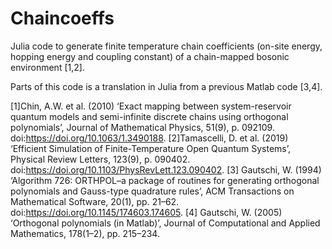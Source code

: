 # Chaincoeffs
Julia code to generate finite temperature chain coefficients (on-site energy, hopping energy and coupling constant) of a chain-mapped bosonic environment [1,2].

Parts of this code is a translation in Julia from a previous Matlab code [3,4].

[1]Chin, A.W. et al. (2010) ‘Exact mapping between system-reservoir quantum models and semi-infinite discrete chains using orthogonal polynomials’, Journal of Mathematical Physics, 51(9), p. 092109. doi:https://doi.org/10.1063/1.3490188.
[2]Tamascelli, D. et al. (2019) ‘Efficient Simulation of Finite-Temperature Open Quantum Systems’, Physical Review Letters, 123(9), p. 090402. doi:https://doi.org/10.1103/PhysRevLett.123.090402.
[3] Gautschi, W. (1994) ‘Algorithm 726: ORTHPOL–a package of routines for generating orthogonal polynomials and Gauss-type quadrature rules’, ACM Transactions on Mathematical Software, 20(1), pp. 21–62. doi:https://doi.org/10.1145/174603.174605.
[4] Gautschi, W. (2005) ‘Orthogonal polynomials (in Matlab)’, Journal of Computational and Applied Mathematics, 178(1–2), pp. 215–234.
